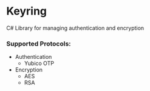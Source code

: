 # Keyring

C# Library for managing authentication and encryption

### Supported Protocols:
- Authentication
  - Yubico OTP
- Encryption
  - AES
  - RSA